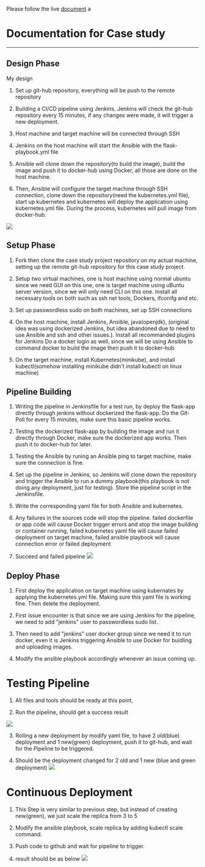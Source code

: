 Please follow the live [document](https://docs.google.com/document/d/17OwlITE-yPWNj3Vi5RtQfz3ItvSkOfnbaVMnzlZyGTg)
a
#  Documentation for Case study  #

----------

## Design Phase ##

 My design

1.   Set up git-hub repository, everything will be push to the remote repository
 
2.   Building a CI/CD pipeline using Jenkins. Jenkins will check the git-hub repository every 15 minutes, if any changes were made, it will trigger a new deployment.
   
3.   Host machine and target machine will be connected through SSH
  
4.   Jenkins on the host machine will start the Ansible with the flask-playbook.yml file 
  
5.   Ansible will clone down the repository(to build the image), build the image and push it to docker-hub using Docker, all those are done on the host machine.
 
5.   Then, Ansible will configure the target machine through SSH connection, clone down the repository(need the kubernetes.yml file), start up kubernetes and kubernetes will deploy the application using kubernetes.yml file. During the process, kubernetes will pull image from docker-hub.

![](https://github.com/kg0529/2020_03_DO_Boston_casestudy_part_1/blob/main/flask-app.png)

## Setup Phase ##

1. Fork then clone the case study project repository on my actual machine, setting up the remote git-hub repository for this case study project. 

1. Setup two virtual machines, one is host machine using normal ubuntu since we need GUI on this one, one is target machine using uBuntu server version, since we will only need CLI on this one. Install all necessary tools on both such as ssh net tools, Dockers, ifconifg and etc.

2. Set up passwordless sudo on both machines, set up SSH connections 

3. On the host machine, install Jenkins, Ansible, java(openjdk),   (original idea was using dockerized Jenkins, but idea abandoned due to need to use Ansible and ssh and other issues.). Install all recommanded plugins for Jenkins
Do a docker login as well, since we will be using Ansible to command docker to build the image then push it to docker-hub

4. On the target machine, install Kubernetes(minikube), and install kubectl(somehow installing minikube didn't install kubectl on linux machine)

## Pipeline Building ##

1. Writing the pipeline in Jenkinsfile for a test run, by deploy the flask-app directly through jenkins without dockerized the flask-app. Do the Git-Poll for every 15 minutes, make sure this basic pipeline works.

2. Testing the dockerized flask-app by building the image and run it directly through Docker, make sure the dockerized app works. Then push it to docker-hub for later.

3. Testing the Ansible by runing an Ansible ping to target machine, make sure the connection is fine.

4. Set up the pipeline in Jenkins, so Jenkins will clone down the repository and trigger the Ansible to run a dummy playbook(this playbook is not doing any deployment, just for testing). Store the pipeline script in the Jenkinsfile.

5. Write the corresponding yaml file for both Ansible and kubernetes. 

6. Any failures in the sources code will stop the pipeline.
failed dockerfile or app code will cause Docker trigger errors and stop the image building or container running, failed kubernetes yaml file will cause failed deployment on target machine, failed ansible playbook will cause connection error or failed deployment  

7. Succeed and failed pipeline
    ![](https://github.com/kg0529/2020_03_DO_Boston_casestudy_part_1/blob/main/screenshots/s5.png)




## Deploy Phase ##

1. First deploy the application on target machine using kubernates by applying the kubernetes.yml file. Making sure this yaml file is working fine. Then delete the deployment.

2. First issue encounter is that since we are using Jenkins for the pipeline, we need to add "jenkins" user to passwordless sudo list.

3. Then need to add "jenkins" user docker group since we need it to run docker, even it is Jenkins triggering Ansible to use Docker for buidling and uploading images.

4. Modify the ansible playbook accordingly whenever an issue coming up.

# Testing Pipeline #

1. All files and tools should be ready at this point,

2. Run the pipeline, should get a success result
     
![](https://github.com/kg0529/2020_03_DO_Boston_casestudy_part_1/blob/main/screenshots/s3.png)

3. Rolling a new deployment by modify yaml file, to have 2 old(blue) deployment and 1 new(green) deployment, push it to git-hub, and wait for the Pipeline to be triggered.

4. Should be the deployment changed for 2 old and 1 new (blue and green deployment) 
![](https://github.com/kg0529/2020_03_DO_Boston_casestudy_part_1/blob/main/screenshots/s6.png)



# Continuous Deployment #

1. This Step is very similar to previous step, but instead of creating new(green), we just scale the replica from 3 to 5

2. Modify the ansible playbook, scale replica by adding kubectl scale command.

3. Push code to github and wait for pipeline to trigger.

4. result should be as below
![](https://github.com/kg0529/2020_03_DO_Boston_casestudy_part_1/blob/main/screenshots/s7.png)

